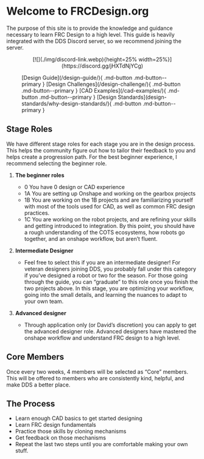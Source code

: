 <meta property="og:title" content="FRCDesign.org">
<meta property="og:description" content="A comprehensive guide to all things FRC Design">
<meta property="og:type" content="website">
<meta property="og:url" content="https://www.frcdesign.org/">
<meta property="og:image" content="https://www.frcdesign.org/img/embed/index.webp">
<meta name="theme-color" content="#4CAE4F">


# Welcome to FRCDesign.org

The purpose of this site is to provide the knowledge and guidance necessary to learn FRC Design to a high level. This guide is heavily integrated with the DDS Discord server, so we recommend joining the server.

<center>[![](./img/discord-link.webp){height=25% width=25%}](https://discord.gg/jHXTdNjYCg)</center>

<figure markdown="span">
    [Design Guide](/design-guide/){ .md-button .md-button--primary }
    [Design Challenges](/design-challenge/){ .md-button .md-button--primary }
    [CAD Examples](/cad-examples/){ .md-button .md-button--primary }
    [Design Standards](design-standards/why-design-standards/){ .md-button .md-button--primary }
</figure>

## Stage Roles
We have different stage roles for each stage you are in the design process. This helps the community figure out how to tailor their feedback to you and helps create a progression path. For the best beginner experience, I recommend selecting the beginner role. 

1. **The beginner roles**

    - 0 You have 0 design or CAD experience
    - 1A You are setting up Onshape and working on the gearbox projects
    - 1B You are working on the 1B projects and are familiarizing yourself with most of the tools used for CAD, as well as common FRC design practices.
    - 1C You are working on the robot projects, and are refining your skills and getting introduced to integration.
By this point, you should have a rough understanding of the COTS ecosystems, how robots go together, and an onshape workflow, but aren’t fluent.

2. **Intermediate Designer**

    - Feel free to select this if you are an intermediate designer! For veteran designers joining DDS, you probably fall under this category if you’ve designed a robot or two for the season. For those going through the guide, you can “graduate” to this role once you finish the two projects above. In this stage, you are optimizing your workflow, going into the small details, and learning the nuances to adapt to your own team.

3. **Advanced designer**

    - Through application only (or David’s discretion) you can apply to get the advanced designer role. Advanced designers have mastered the onshape workflow and understand FRC design to a high level. 

## Core Members
Once every two weeks, 4 members will be selected as “Core” members. This will be offered to members who are consistently kind, helpful, and make DDS a better place. 

## The Process
- Learn enough CAD basics to get started designing
- Learn FRC design fundamentals
- Practice those skills by cloning mechanisms
- Get feedback on those mechanisms
- Repeat the last two steps until you are comfortable making your own stuff.